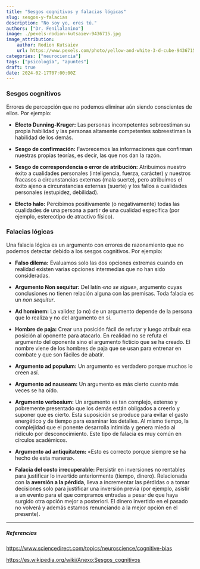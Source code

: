 ```yaml
---
title: "Sesgos cognitivos y falacias lógicas"
slug: sesgos-y-falacias
description: "No soy yo, eres tú."
authors: ["Dr. Fenilalanino"]
image: ./pexels-rodion-kutsaiev-9436715.jpg
image_attribution:
    author: Rodion Kutsaiev
    url: https://www.pexels.com/photo/yellow-and-white-3-d-cube-9436715/
categories: ["neurociencia"]
tags: ["psicología", "apuntes"]
draft: true
date: 2024-02-17T07:00:00Z
---
```


### Sesgos cognitivos
Errores de percepción que no podemos eliminar aún siendo conscientes de ellos. Por ejemplo:

- **Efecto Dunning-Kruger:** Las personas incompetentes sobreestiman su propia habilidad y las personas altamente competentes sobreestiman la habilidad de los demás.

- **Sesgo de confirmación:** Favorecemos las informaciones que confirman nuestras propias teorías, es decir, las que nos dan la razón.

- **Sesgo de correspondencia o error de atribución:** Atribuímos nuestro éxito a cualidades personales (inteligencia, fuerza, carácter) y nuestros fracasos a circunstancias externas (mala suerte), pero atribuímos el éxito ajeno a circunstancias externas (suerte) y los fallos a cualidades personales (estupidez, debilidad).

- **Efecto halo:** Percibimos positivamente (o negativamente) todas las cualidades de una persona a partir de una cualidad específica (por ejemplo, estereotipo de atractivo físico).


### Falacias lógicas

Una falacia lógica es un argumento con errores de razonamiento que no podemos detectar debido a los sesgos cognitivos. Por ejemplo:

- **Falso dilema:** Evaluamos solo las dos opciones extremas cuando en realidad existen varias opciones intermedias que no han sido consideradas.

- **Argumento Non sequitur:** Del latín *«no se sigue»*, argumento cuyas conclusiones no tienen relación alguna con las premisas. Toda falacia es un *non sequitur*. 

- **Ad hominem:** La validez (o no) de un argumento depende de la persona que lo realiza y no del argumento en sí.

- **Hombre de paja:** Crear una posición fácil de refutar y luego atribuir esa posición al oponente para atacarlo. En realidad no se refuta el argumento del oponente sino el argumento ficticio que se ha creado. El nombre viene de los hombres de paja que se usan para entrenar en combate y que son fáciles de abatir.

- **Argumento ad populum:** Un argumento es verdadero porque muchos lo creen así.

- **Argumento ad nauseam:**  Un argumento es más cierto cuanto más veces se ha oído.

- **Argumento verbosium:** Un argumento es tan complejo, extenso y pobremente presentado que los demás están obligados a creerlo y suponer que es cierto. Esta suposición se produce para evitar el gasto energético y de tiempo para examinar los detalles. Al mismo tiempo, la complejidad que el ponente desarrolla intimida y genera miedo al ridículo por desconocimiento. Este tipo de falacia es muy común en círculos académicos.

- **Argumento ad antiquitatem:** «Esto es correcto porque siempre se ha hecho de esta manera».

- **Falacia del costo irrecuperable:** Persistir en inversiones no rentables para justificar lo invertido anteriormente (tiempo, dinero). Relacionada con la **aversión a la pérdida**, lleva a incrementar las pérdidas o a tomar decisiones solo para justificar una inversión previa (por ejemplo, asistir a un evento para el que compramos entradas a pesar de que haya surgido otra opción mejor a posteriori. El dinero invertido en el pasado no volverá y además estamos renunciando a la mejor opción en el presente).


---

##### Referencias

https://www.sciencedirect.com/topics/neuroscience/cognitive-bias

https://es.wikipedia.org/wiki/Anexo:Sesgos_cognitivos
